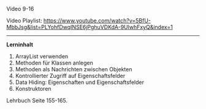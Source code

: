 Video 9-16

Video Playlist: https://www.youtube.com/watch?v=5BfU-MbbJsg&list=PLYohfDwqINSE6jPghuVDKdA-9UlwhFxyQ&index=1

---

**Lerninhalt**

1. ArrayList verwenden
2. Methoden für Klassen anlegen
3. Methoden als Nachrichten zwischen Objekten
4. Kontrollierter Zugriff auf Eigenschaftsfelder
5. Data Hiding: Eigenschaften und Eigenschaftsfelder
6. Konstruktoren

Lehrbuch Seite 155-165.